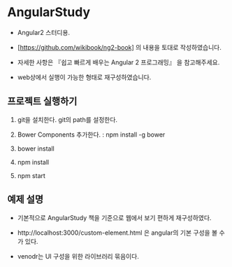 # AngularStudy

- Angular2 스터디용.

- [https://github.com/wikibook/ng2-book] 의 내용을 토대로 작성하였습니다.

- 자세한 사항은 『쉽고 빠르게 배우는 Angular 2 프로그래밍』 을 참고해주세요.

- web상에서 실행이 가능한 형태로 재구성하였습니다.


## 프로젝트 실행하기

1. git을 설치한다. git의 path를 설정한다.

2. Bower Components 추가한다. : npm install -g bower 

3. bower install

4. npm install

5. npm start


## 예제 설명

- 기본적으로 AngularStudy 책을 기준으로 웹에서 보기 편하게 재구성하였다.

- http://localhost:3000/custom-element.html 은 angular의 기본 구성을 볼 수가 있다.

- venodr는 UI 구성을 위한 라이브러리 묶음이다. 
